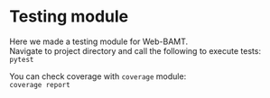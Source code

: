 # Testing module
<p> 
Here we made a testing module for Web-BAMT.<br>
Navigate to project directory and call the following to execute tests: <br>
<code>pytest</code>
</p>
<p>
You can check coverage with <code>coverage</code> module: <br>
<code>coverage report</code>
</p>
